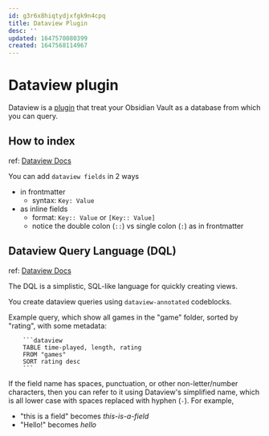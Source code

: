 ```yaml
---
id: g3r6x8hiqtydjxfgk9n4cpq
title: Dataview Plugin
desc: ''
updated: 1647570080399
created: 1647568114967
---
```

# Dataview plugin

Dataview is a [plugin](https://github.com/blacksmithgu/obsidian-dataview/) that treat your Obsidian Vault as a database from which you can query.

## How to index
ref: [Dataview Docs](https://blacksmithgu.github.io/obsidian-dataview/data-annotation/)

You can add `dataview fields` in 2 ways
- in frontmatter
  - syntax: `Key: Value`
- as inline fields
  - format: `Key:: Value` or `[Key:: Value]`
  - notice the double colon (`::`) vs single colon (`:`) as in frontmatter

## Dataview Query Language (DQL)
ref: [Dataview Docs](https://blacksmithgu.github.io/obsidian-dataview/data-queries/)

The DQL is a simplistic, SQL-like language for quickly creating views.

You create dataview queries using `dataview-annotated` codeblocks.

Example query, which show all games in the "game" folder, sorted by "rating", with some metadata:

```
    ```dataview
    TABLE time-played, length, rating
    FROM "games"
    SORT rating desc
    ```
```

If the field name has spaces, punctuation, or other non-letter/number characters, then you can refer to it using Dataview's simplified name, which is all lower case with spaces replaced with hyphen (`-`). For example, 
- "this is a field" becomes *this-is-a-field* 
- "Hello!" becomes *hello*